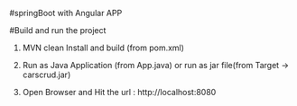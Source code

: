 #springBoot with Angular APP
 
#Build  and run the project

1. MVN clean Install and build (from pom.xml)

2. Run as Java Application (from App.java) or run as jar file(from Target -> carscrud.jar)

3. Open Browser and Hit the url : http://localhost:8080

